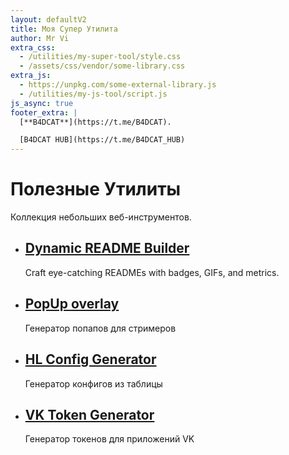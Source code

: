 ```yaml
---
layout: defaultV2
title: Моя Супер Утилита
author: Mr Vi
extra_css:
  - /utilities/my-super-tool/style.css
  - /assets/css/vendor/some-library.css
extra_js:
  - https://unpkg.com/some-external-library.js
  - /utilities/my-js-tool/script.js
js_async: true
footer_extra: |
  [**B4DCAT**](https://t.me/B4DCAT).

  [B4DCAT HUB](https://t.me/B4DCAT_HUB)
---
```


<h1>Полезные Утилиты</h1>
<p>Коллекция небольших веб-инструментов.</p>

<ul class="item-list">
    <li>
        <h2><a href="./readme-builder/">Dynamic README Builder</a></h2>
        <p>Craft eye-catching READMEs with badges, GIFs, and metrics.</p>
    </li>
    <li>
        <h2><a href="./stream-popup/">PopUp overlay</a></h2>
        <p>Генератор попапов для стримеров</p>
    </li>
    <li>
        <h2><a href="./HL/">HL Config Generator</a></h2>
        <p>Генератор конфигов из таблицы</p>
    </li>
    <li>
        <h2><a href="./vkhost/">VK Token Generator</a></h2>
        <p>Генератор токенов для приложений VK</p>
    </li>
    <!-- Добавь сюда ссылки на другие утилиты -->
</ul>